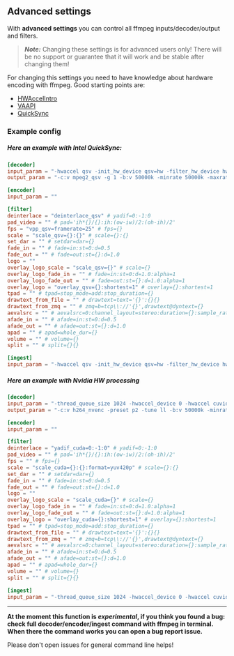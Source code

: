 ## Advanced settings

With **advanced settings** you can control all ffmpeg inputs/decoder/output and filters.

> **_Note:_** Changing these settings is for advanced users only! There will be no support or guarantee that it will work and be stable after changing them!

For changing this settings you need to have knowledge about hardware encoding with ffmpeg. Good starting points are:

- [HWAccelIntro](https://trac.ffmpeg.org/wiki/HWAccelIntro)
- [VAAPI](https://trac.ffmpeg.org/wiki/Hardware/VAAPI)
- [QuickSync](https://trac.ffmpeg.org/wiki/Hardware/QuickSync)

### Example config

##### Here an example with Intel QuickSync:

```TOML
[decoder]
input_param = "-hwaccel qsv -init_hw_device qsv=hw -filter_hw_device hw -hwaccel_output_format qsv"
output_param = "-c:v mpeg2_qsv -g 1 -b:v 50000k -minrate 50000k -maxrate 50000k -bufsize 25000k -c:a s302m -strict -2 -sample_fmt s16 -ar 48000 -ac 2" # get also applied to ingest instance.

[encoder]
input_param = ""

[filter]
deinterlace = "deinterlace_qsv" # yadif=0:-1:0
pad_video = "" # pad='ih*{}/{}:ih:(ow-iw)/2:(oh-ih)/2'
fps = "vpp_qsv=framerate=25" # fps={}
scale = "scale_qsv={}:{}" # scale={}:{}
set_dar = "" # setdar=dar={}
fade_in = "" # fade=in:st=0:d=0.5
fade_out = "" # fade=out:st={}:d=1.0
logo = ""
overlay_logo_scale = "scale_qsv={}" # scale={}
overlay_logo_fade_in = "" # fade=in:st=0:d=1.0:alpha=1
overlay_logo_fade_out = "" # fade=out:st={}:d=1.0:alpha=1
overlay_logo = "overlay_qsv={}:shortest=1" # overlay={}:shortest=1
tpad = "" # tpad=stop_mode=add:stop_duration={}
drawtext_from_file = "" # drawtext=text='{}':{}{}
drawtext_from_zmq = "" # zmq=b=tcp\\://'{}',drawtext@dyntext={}
aevalsrc = "" # aevalsrc=0:channel_layout=stereo:duration={}:sample_rate=48000
afade_in = "" # afade=in:st=0:d=0.5
afade_out = "" # afade=out:st={}:d=1.0
apad = "" # apad=whole_dur={}
volume = "" # volume={}
split = "" # split={}{}

[ingest]
input_param = "-hwaccel qsv -init_hw_device qsv=hw -filter_hw_device hw -hwaccel_output_format qsv"
```

##### Here an example with Nvidia HW processing

```TOML
[decoder]
input_param = "-thread_queue_size 1024 -hwaccel_device 0 -hwaccel cuvid -hwaccel_output_format cuda"
output_param = "-c:v h264_nvenc -preset p2 -tune ll -b:v 50000k -minrate 50000k -maxrate 50000k -bufsize 25000k -c:a s302m -strict -2 -sample_fmt s16 -ar 48000 -ac 2" # get also applied to ingest instance.

[encoder]
input_param = ""

[filter]
deinterlace = "yadif_cuda=0:-1:0" # yadif=0:-1:0
pad_video = "" # pad='ih*{}/{}:ih:(ow-iw)/2:(oh-ih)/2'
fps = "" # fps={}
scale = "scale_cuda={}:{}:format=yuv420p" # scale={}:{}
set_dar = "" # setdar=dar={}
fade_in = "" # fade=in:st=0:d=0.5
fade_out = "" # fade=out:st={}:d=1.0
logo = ""
overlay_logo_scale = "scale_cuda={}" # scale={}
overlay_logo_fade_in = "" # fade=in:st=0:d=1.0:alpha=1
overlay_logo_fade_out = "" # fade=out:st={}:d=1.0:alpha=1
overlay_logo = "overlay_cuda={}:shortest=1" # overlay={}:shortest=1
tpad = "" # tpad=stop_mode=add:stop_duration={}
drawtext_from_file = "" # drawtext=text='{}':{}{}
drawtext_from_zmq = "" # zmq=b=tcp\\://'{}',drawtext@dyntext={}
aevalsrc = "" # aevalsrc=0:channel_layout=stereo:duration={}:sample_rate=48000
afade_in = "" # afade=in:st=0:d=0.5
afade_out = "" # afade=out:st={}:d=1.0
apad = "" # apad=whole_dur={}
volume = "" # volume={}
split = "" # split={}{}

[ingest]
input_param = "-thread_queue_size 1024 -hwaccel_device 0 -hwaccel cuvid -hwaccel_output_format cuda"
```

---

**At the moment this function is _experimental_, if you think you found a bug: check full decoder/encoder/ingest command with ffmpeg in terminal. When there the command works you can open a bug report issue.**

Please don't open issues for general command line helps!

